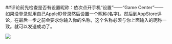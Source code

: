 ##评论前先检查是否有设置昵称：依次点开手机“设置”——“Game Center”——如果没登录就用自己AppleID登录然后设置一个昵称(名字)。然后到AppStore评论，在最后一步之前会要求你输入你的名称，这个名称必须与你上面输入的昵称一致。就可以发送成功了。

![](https://upload-images.jianshu.io/upload_images/9610202-48ee05a037ba659b.jpg?imageMogr2/auto-orient/strip%7CimageView2/2/w/1240)

